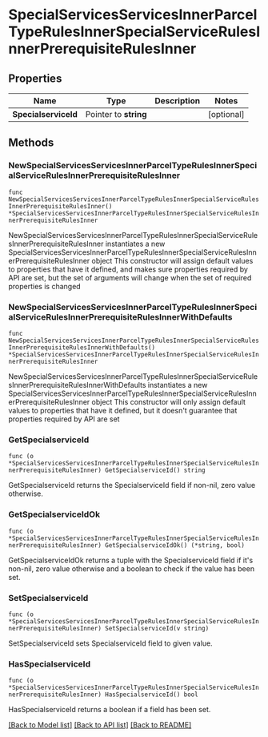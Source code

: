 # SpecialServicesServicesInnerParcelTypeRulesInnerSpecialServiceRulesInnerPrerequisiteRulesInner

## Properties

Name | Type | Description | Notes
------------ | ------------- | ------------- | -------------
**SpecialserviceId** | Pointer to **string** |  | [optional] 

## Methods

### NewSpecialServicesServicesInnerParcelTypeRulesInnerSpecialServiceRulesInnerPrerequisiteRulesInner

`func NewSpecialServicesServicesInnerParcelTypeRulesInnerSpecialServiceRulesInnerPrerequisiteRulesInner() *SpecialServicesServicesInnerParcelTypeRulesInnerSpecialServiceRulesInnerPrerequisiteRulesInner`

NewSpecialServicesServicesInnerParcelTypeRulesInnerSpecialServiceRulesInnerPrerequisiteRulesInner instantiates a new SpecialServicesServicesInnerParcelTypeRulesInnerSpecialServiceRulesInnerPrerequisiteRulesInner object
This constructor will assign default values to properties that have it defined,
and makes sure properties required by API are set, but the set of arguments
will change when the set of required properties is changed

### NewSpecialServicesServicesInnerParcelTypeRulesInnerSpecialServiceRulesInnerPrerequisiteRulesInnerWithDefaults

`func NewSpecialServicesServicesInnerParcelTypeRulesInnerSpecialServiceRulesInnerPrerequisiteRulesInnerWithDefaults() *SpecialServicesServicesInnerParcelTypeRulesInnerSpecialServiceRulesInnerPrerequisiteRulesInner`

NewSpecialServicesServicesInnerParcelTypeRulesInnerSpecialServiceRulesInnerPrerequisiteRulesInnerWithDefaults instantiates a new SpecialServicesServicesInnerParcelTypeRulesInnerSpecialServiceRulesInnerPrerequisiteRulesInner object
This constructor will only assign default values to properties that have it defined,
but it doesn't guarantee that properties required by API are set

### GetSpecialserviceId

`func (o *SpecialServicesServicesInnerParcelTypeRulesInnerSpecialServiceRulesInnerPrerequisiteRulesInner) GetSpecialserviceId() string`

GetSpecialserviceId returns the SpecialserviceId field if non-nil, zero value otherwise.

### GetSpecialserviceIdOk

`func (o *SpecialServicesServicesInnerParcelTypeRulesInnerSpecialServiceRulesInnerPrerequisiteRulesInner) GetSpecialserviceIdOk() (*string, bool)`

GetSpecialserviceIdOk returns a tuple with the SpecialserviceId field if it's non-nil, zero value otherwise
and a boolean to check if the value has been set.

### SetSpecialserviceId

`func (o *SpecialServicesServicesInnerParcelTypeRulesInnerSpecialServiceRulesInnerPrerequisiteRulesInner) SetSpecialserviceId(v string)`

SetSpecialserviceId sets SpecialserviceId field to given value.

### HasSpecialserviceId

`func (o *SpecialServicesServicesInnerParcelTypeRulesInnerSpecialServiceRulesInnerPrerequisiteRulesInner) HasSpecialserviceId() bool`

HasSpecialserviceId returns a boolean if a field has been set.


[[Back to Model list]](../README.md#documentation-for-models) [[Back to API list]](../README.md#documentation-for-api-endpoints) [[Back to README]](../README.md)


